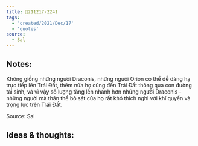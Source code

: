 ```yaml
---
title: 💬211217-2241
tags:
  - 'created/2021/Dec/17'
  - 'quotes'
source:
  - Sal
---
```


## Notes:
Không giống những người Draconis, những người Orion có thể dễ dàng hạ trực tiếp lên Trái Đất, thêm nữa họ cũng đến Trái Đất thông qua con đường tái sinh, và vì vậy số lượng tăng lên nhanh hơn những người Draconis - những người mà thân thể bò sát của họ rất khó thích nghi với khí quyển và trọng lực trên Trái Đất.

Source: Sal

## Ideas & thoughts:
